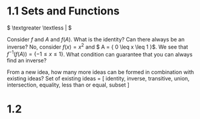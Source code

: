 # 1.1 Sets and Functions

$ \textgreater \textless | $

Consider $f$ and $A$ and $f(A)$. What is the identity? Can there always be an inverse? 
No, consider $f(x)=x^2$ and $ A = \{ 0 \leq x \leq 1 \}$. We see that $f^{-1}(f(A)) = \{ -1 \leq x \leq 1 \}$. 
What condition can guarantee that you can always find an inverse?

From a new idea, how many more ideas can be formed in combination with existing ideas?
Set of existing ideas = [ identity, inverse, transitive, union, intersection, equality, less than or equal, subset ]

# 1.2 


